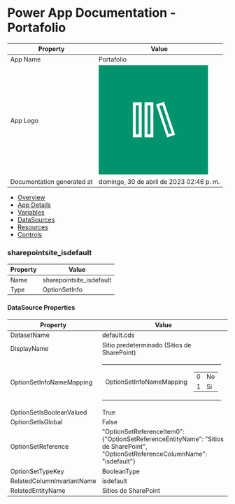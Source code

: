 ﻿# Power App Documentation \- Portafolio

| Property                   | Value                                    |
| -------------------------- | ---------------------------------------- |
| App Name                   | Portafolio                               |
| App Logo                   | ![App Logo](resources/applogoSmall.png)  |
| Documentation generated at | domingo, 30 de abril de 2023 02:46 p. m. |

- [Overview](index-Portafolio.md)
- [App Details](appdetails-Portafolio.md)
- [Variables](variables-Portafolio.md)
- [DataSources](datasources-Portafolio.md)
- [Resources](resources-Portafolio.md)
- [Controls](controls-Portafolio.md)

### sharepointsite\_isdefault

| Property | Value                     |
| -------- | ------------------------- |
| Name     | sharepointsite\_isdefault |
| Type     | OptionSetInfo             |

#### DataSource Properties

| Property                   | Value                                                                                                                                         |
| -------------------------- | --------------------------------------------------------------------------------------------------------------------------------------------- |
| DatasetName                | default.cds                                                                                                                                   |
| DisplayName                | Sitio predeterminado (Sitios de SharePoint)                                                                                                   |
| OptionSetInfoNameMapping   | <table><tr><td>OptionSetInfoNameMapping</td><td><table><tr><td>0</td><td>No</td></tr><tr><td>1</td><td>Sí</td></tr></table></td></tr></table> |
| OptionSetIsBooleanValued   | True                                                                                                                                          |
| OptionSetIsGlobal          | False                                                                                                                                         |
| OptionSetReference         | "OptionSetReferenceItem0": {"OptionSetReferenceEntityName": "Sitios de SharePoint", "OptionSetReferenceColumnName": "isdefault"}              |
| OptionSetTypeKey           | BooleanType                                                                                                                                   |
| RelatedColumnInvariantName | isdefault                                                                                                                                     |
| RelatedEntityName          | Sitios de SharePoint                                                                                                                          |

